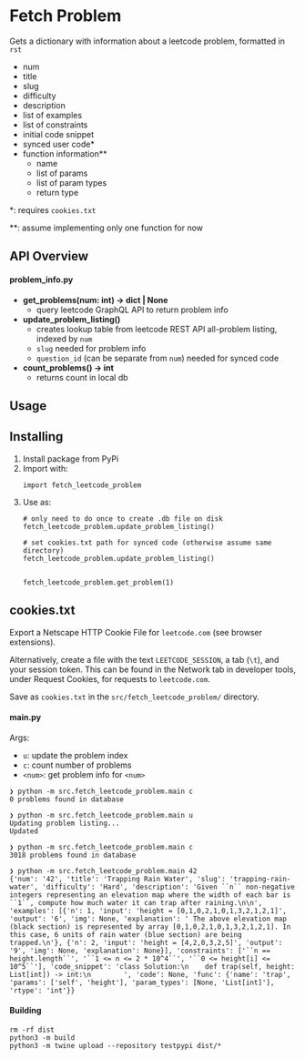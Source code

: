 # Fetch Problem

Gets a dictionary with information about a leetcode problem, formatted in `rst`
- num 
- title
- slug
- difficulty
- description
- list of examples
- list of constraints
- initial code snippet
- synced user code* 
- function information**
  - name
  - list of params
  - list of param types
  - return type

    
*: requires `cookies.txt`

**: assume implementing only one function for now

## API Overview

#### problem_info.py

- **get_problems(num: int) -> dict | None**
  - query leetcode GraphQL API to return problem info
- **update_problem_listing()**
  - creates lookup table from leetcode REST API all-problem listing, indexed  by `num`
  - `slug` needed for problem info
  - `question_id` (can be separate from `num`) needed for synced code 
- **count_problems() -> int**
  - returns count in local db

## Usage

## Installing
1. Install package from PyPi
2. Import with:
    ```python3
    import fetch_leetcode_problem
    ```
3. Use as:
    ```python3
    # only need to do once to create .db file on disk
    fetch_leetcode_problem.update_problem_listing()
    
    # set cookies.txt path for synced code (otherwise assume same directory)
    fetch_leetcode_problem.update_problem_listing()
 
   
    fetch_leetcode_problem.get_problem(1)
    ```

## cookies.txt
Export a Netscape HTTP Cookie File for `leetcode.com` (see browser extensions).

Alternatively, create a file with the text `LEETCODE_SESSION`, a tab (`\t`), 
and your session token. This can be found in the Network tab in developer tools, 
under Request Cookies, for requests to `leetcode.com`.

Save as `cookies.txt` in the `src/fetch_leetcode_problem/` directory.

#### main.py

Args:
- `u`: update the problem index
- `c`: count number of problems
- `<num>`: get problem info for `<num>`

```
❯ python -m src.fetch_leetcode_problem.main c
0 problems found in database

❯ python -m src.fetch_leetcode_problem.main u
Updating problem listing...
Updated

❯ python -m src.fetch_leetcode_problem.main c
3018 problems found in database

❯ python -m src.fetch_leetcode_problem.main 42
{'num': '42', 'title': 'Trapping Rain Water', 'slug': 'trapping-rain-water', 'difficulty': 'Hard', 'description': 'Given ``n`` non-negative integers representing an elevation map where the width of each bar is ``1``, compute how much water it can trap after raining.\n\n', 'examples': [{'n': 1, 'input': 'height = [0,1,0,2,1,0,1,3,2,1,2,1]', 'output': '6', 'img': None, 'explanation': ' The above elevation map (black section) is represented by array [0,1,0,2,1,0,1,3,2,1,2,1]. In this case, 6 units of rain water (blue section) are being trapped.\n'}, {'n': 2, 'input': 'height = [4,2,0,3,2,5]', 'output': '9', 'img': None, 'explanation': None}], 'constraints': ['``n == height.length``', '``1 <= n <= 2 * 10^4``', '``0 <= height[i] <= 10^5``'], 'code_snippet': 'class Solution:\n    def trap(self, height: List[int]) -> int:\n        ', 'code': None, 'func': {'name': 'trap', 'params': ['self', 'height'], 'param_types': [None, 'List[int]'], 'rtype': 'int'}}
```

#### Building
```
rm -rf dist
python3 -m build
python3 -m twine upload --repository testpypi dist/*
```